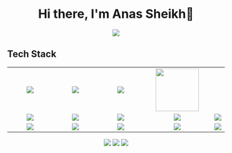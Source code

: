 <body>
  <div align="center">
    <h1> Hi there, I'm Anas Sheikh👋<a href="https://hammad-air.github.io/hammad/"></h1>
  </div>
<p align="center">
<a href="https://github.com/hammad-air"><img src="https://readme-typing-svg.herokuapp.com/?lines=Web+Developer;Chatbot+Developer&font=Roboto&size=26&duration=3500&pause=500&center=true&width=500&height=50&color=eab676"></a>

 
<h2>Tech Stack</h2>

<table width="100">
<tr>
    <td align='center' width="200">
        <img src="https://firebasestorage.googleapis.com/v0/b/foodapp-lqii.appspot.com/o/internee.pk%20raphics%2Fopenai-chatgpt-logo-icon-free-png.webp?alt=media&token=7f1e7f67-d80a-4e04-9d39-c37007c3f547" >
    </td>

  <td align='center' width="200">
        <img src="https://firebasestorage.googleapis.com/v0/b/foodapp-lqii.appspot.com/o/internee.pk%20raphics%2Fgoogle-ai-gemini91216.logowik.com.webp?alt=media&token=2e4ad51e-4dec-4382-927b-0c2fdf5faa46"  >
    </td>
 <td align='center' width="200">
        <img src="https://firebasestorage.googleapis.com/v0/b/foodapp-lqii.appspot.com/o/internee.pk%20raphics%2Fnextjs-icon-dark-background.png?alt=media&token=fe7213b5-5848-4391-b293-77118f3cb456">
    </td>
 <td align='center' width="200">
        <img src="https://www.svgrepo.com/show/353648/dialogflow.svg" width="100">
    </td>
 
</tr>
 
<tr>
    <td align='center'>
        <img src="https://firebasestorage.googleapis.com/v0/b/foodapp-lqii.appspot.com/o/internee.pk%20raphics%2FMicrosoft-Azure-logo.jpg?alt=media&token=5d196928-848c-433b-b332-c91e7714ab74">
    </td>
    <td align='center'>
        <img src="https://firebasestorage.googleapis.com/v0/b/foodapp-lqii.appspot.com/o/internee.pk%20raphics%2Faws.png?alt=media&token=e52f5663-5727-412e-8f03-03c7a3adc4fe">
    </td>
 <td align='center'>
        <img src="https://firebasestorage.googleapis.com/v0/b/foodapp-lqii.appspot.com/o/internee.pk%20raphics%2F1_44fD_VXcqw2kDWublQLONw.jpg?alt=media&token=352d5775-d1a4-4809-b40b-168a05e8b553" >
    </td>
     <td align='center'>
        <img src="https://firebasestorage.googleapis.com/v0/b/foodapp-lqii.appspot.com/o/internee.pk%20raphics%2FPinecone-Primary-Logo-White.png?alt=media&token=83a42d53-6832-4da8-b5ee-db7fb310b4a7">
    </td>    
    <td align='center'>
        <img src="https://github.com/abranhe/programming-languages-logos/blob/master/src/javascript/javascript.svg">
    </td>
</tr>

<tr>
    <td align='center'>
        <img src="https://firebasestorage.googleapis.com/v0/b/foodapp-lqii.appspot.com/o/internee.pk%20raphics%2Fmain-qimg-28cadbd02699c25a88e5c78d73c7babc.webp?alt=media&token=e03aae20-c058-41a3-942b-162fdc622bd5">
    </td>
    <td align='center'>
        <img src="https://firebasestorage.googleapis.com/v0/b/foodapp-lqii.appspot.com/o/internee.pk%20raphics%2F1590522535032.png?alt=media&token=fb2cfe3b-0b15-48e6-8abd-1e1b0b8308f2">
    </td>
 <td align='center'>
        <img src="https://firebasestorage.googleapis.com/v0/b/foodapp-lqii.appspot.com/o/internee.pk%20raphics%2Fimages.png?alt=media&token=b1a763bb-970f-4c95-8e6a-c014434f9d1e" >
    </td>
     <td align='center'>
        <img src="https://firebasestorage.googleapis.com/v0/b/foodapp-lqii.appspot.com/o/internee.pk%20raphics%2F1669196979547.png?alt=media&token=03966909-94db-47e0-9e07-b82dffd79ceb">
    </td>    
    <td align='center'>
        <img src="https://upload.wikimedia.org/wikipedia/commons/thumb/4/4c/Typescript_logo_2020.svg/1200px-Typescript_logo_2020.svg.png">
    </td>
</tr>
 

    
</table>
</p>
<p align="center">
<a href="https://www.linkedin.com/in/anas-sheikh-2a24a62b5/"><img src="https://img.shields.io/badge/-Anas%20Sheikh-0077B5?style=flat&logo=Linkedin&logoColor=white"/></a>
<a href="mailto:sheilhanas9@gmail.com"><img src="https://img.shields.io/badge/-sheilhanas9@gmail.com-D14836?style=flat&logo=Gmail&logoColor=white"/></a>
<a href="https://www.instagram.com/anas__sheikh__124/"><img src="https://img.shields.io/badge/-@anas__sheikh__124-E4405F?style=flat&logo=Instagram&logoColor=white"/></a>
 </p>
 
<br>

